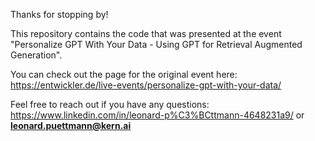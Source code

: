 Thanks for stopping by! 

This repository contains the code that was presented at the event "Personalize GPT With Your Data -
Using GPT for Retrieval Augmented Generation".

You can check out the page for the original event here: https://entwickler.de/live-events/personalize-gpt-with-your-data/

Feel free to reach out if you have any questions: https://www.linkedin.com/in/leonard-p%C3%BCttmann-4648231a9/ or **leonard.puettmann@kern.ai**